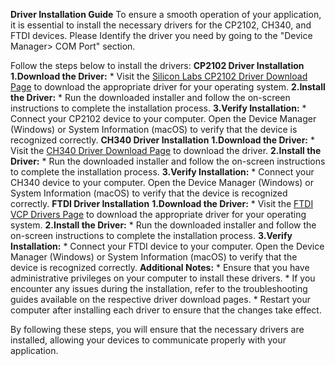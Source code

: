 **Driver Installation Guide**
To ensure a smooth operation of your application, it is essential to install the necessary drivers for the CP2102, CH340, and FTDI devices. Please Identify the driver you need by going to the "Device Manager> COM Port" section.
  
Follow the steps below to install the drivers:
**CP2102 Driver Installation**
    **1.Download the Driver:**
       * Visit the [Silicon Labs CP2102 Driver Download Page](https://www.silabs.com/developers/usb-to-uart-bridge-vcp-drivers) to download the appropriate driver for your operating system.
    **2.Install the Driver:**
       * Run the downloaded installer and follow the on-screen instructions to complete the installation process.
    **3.Verify Installation:**
       * Connect your CP2102 device to your computer. Open the Device Manager (Windows) or System Information (macOS) to verify that the device is recognized correctly.
**CH340 Driver Installation**
    **1.Download the Driver:**
       * Visit the [CH340 Driver Download Page](https://sparks.gogo.co.nz/ch340.html) to download the driver.
    **2.Install the Driver:**
       * Run the downloaded installer and follow the on-screen instructions to complete the installation process.
    **3.Verify Installation:**
       * Connect your CH340 device to your computer. Open the Device Manager (Windows) or System Information (macOS) to verify that the device is recognized correctly.
**FTDI Driver Installation**
    **1.Download the Driver:**
       * Visit the [FTDI VCP Drivers Page](https://ftdichip.com/drivers/vcp-drivers/) to download the appropriate driver for your operating system.
    **2.Install the Driver:**
       * Run the downloaded installer and follow the on-screen instructions to complete the installation process.
    **3.Verify Installation:**
       * Connect your FTDI device to your computer. Open the Device Manager (Windows) or System Information (macOS) to verify that the device is recognized correctly.
**Additional Notes:**
    * Ensure that you have administrative privileges on your computer to install these drivers.
    * If you encounter any issues during the installation, refer to the troubleshooting guides available on the respective driver download pages.
    * Restart your computer after installing each driver to ensure that the changes take effect.

By following these steps, you will ensure that the necessary drivers are installed, allowing your devices to communicate properly with your application.